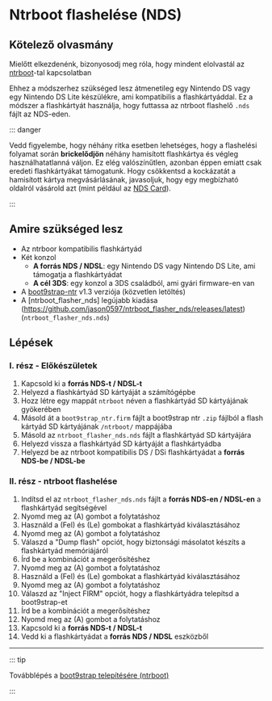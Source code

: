 # Ntrboot flashelése (NDS)

## Kötelező olvasmány

Mielőtt elkezdenénk, bizonyosodj meg róla, hogy mindent elolvastál az [ntrboot](ntrboot)-tal kapcsolatban

Ehhez a módszerhez szükséged lesz átmenetileg egy Nintendo DS vagy egy Nintendo DS Lite készülékre, ami kompatibilis a flashkártyáddal. Ez a módszer a flashkártyát használja, hogy futtassa az ntrboot flashelő `.nds` fájlt az NDS-eden.

::: danger

Vedd figyelembe, hogy néhány ritka esetben lehetséges, hogy a flashelési folyamat során **brickelődjön** néhány hamisított flashkártya és végleg használhatatlanná váljon. Ez elég valószínűtlen, azonban éppen emiatt csak eredeti flashkártyákat támogatunk. Hogy csökkentsd a kockázatát a hamisított kártya megvásárlásának, javasoljuk, hogy egy megbízható oldalról vásárold azt (mint például az [NDS Card](https://www.nds-card.com/)).

:::

## Amire szükséged lesz

- Az ntrboor kompatibilis flashkártyád
- Két konzol
    - **A forrás NDS / NDSL**: egy Nintendo DS vagy Nintendo DS Lite, ami támogatja a flashkártyádat
    - **A cél 3DS**: egy konzol a 3DS családból, ami gyári firmware-en van
- A [boot9strap-ntr](https://github.com/SciresM/boot9strap/releases/download/1.3/boot9strap-1.3-ntr.zip) v1.3 verziója (közvetlen letöltés)
- A [ntrboot_flasher_nds] legújabb kiadása (https://github.com/jason0597/ntrboot_flasher_nds/releases/latest) (`ntrboot_flasher_nds.nds`)

## Lépések

### I. rész - Előkészületek

1. Kapcsold ki a **forrás NDS-t / NDSL-t**
2. Helyezd a flashkártyád SD kártyáját a számítógépbe
3. Hozz létre egy mappát `ntrboot` néven a flashkártyád SD kártyájának gyökerében
4. Másold át a `boot9strap_ntr.firm` fájlt a boot9strap ntr `.zip` fájlból a flash kártyád SD kártyájának `/ntrboot/` mappájába
5. Másold az `ntrboot_flasher_nds.nds` fájlt a flashkártyád SD kártyájára
6. Helyezd vissza a flashkártyád SD kártyáját a flashkártyádba
7. Helyezd be az ntrboot kompatibilis DS / DSi flashkártyádat a **forrás NDS-be / NDSL-be**

### II. rész - ntrboot flashelése

1. Indítsd el az `ntrboot_flasher_nds.nds` fájlt a **forrás NDS-en / NDSL-en** a flashkártyád segítségével
2. Nyomd meg az (A) gombot a folytatáshoz
3. Használd a (Fel) és (Le) gombokat a flashkártyád kiválasztásához
4. Nyomd meg az (A) gombot a folytatáshoz
5. Válaszd a "Dump flash" opciót, hogy biztonsági másolatot készíts a flashkártyád memóriájáról
6. Írd be a kombinációt a megerősítéshez
7. Nyomd meg az (A) gombot a folytatáshoz
8. Használd a (Fel) és (Le) gombokat a flashkártyád kiválasztásához
9. Nyomd meg az (A) gombot a folytatáshoz
10. Válaszd az "Inject FIRM" opciót, hogy a flashkártyádra telepítsd a boot9strap-et
11. Írd be a kombinációt a megerősítéshez
12. Nyomd meg az (A) gombot a folytatáshoz
13. Kapcsold ki a **forrás NDS-t / NDSL-t**
14. Vedd ki a flashkártyádat a **forrás NDS / NDSL** eszközből

___

::: tip

Továbblépés a [boot9strap telepítésére (ntrboot)](installing-boot9strap-\(ntrboot\))

:::
